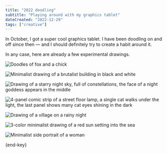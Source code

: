 ```yaml
---
title: "2022 doodling"
subtitle: "Playing around with my graphics tablet"
dateCreated: "2022-12-29"
tags: ["creative"]
---
```


In October, I got a super cool graphics tablet. I have been doodling on and off since then — and I should definitely try to create a habit around it.

In any case, here are already a few experimental drawings.

![Doodles of fox and a chick](/images/20221229-animal-doodles.webp)

![Minimalist drawing of a brutalist building in black and white](/images/20221229-brutalist.webp)

![Drawing of a starry night sky, full of constellations, the face of a night goddess appears in the middle](/images/20221229-constellations.webp)

![4-panel comic strip of a street floor lamp, a single cat walks under the light, the last panel shows many cat eyes shining in the dark](/images/20221229-kitty-cat.webp)

![Drawing of a village on a rainy night](/images/20221229-rainy-night.webp)

![3-color minimalist drawing of a red sun setting into the sea](/images/20221229-sunset.webp)

![Minimalist side portrait of a woman](/images/20221229-woman.webp)

{end-key}
